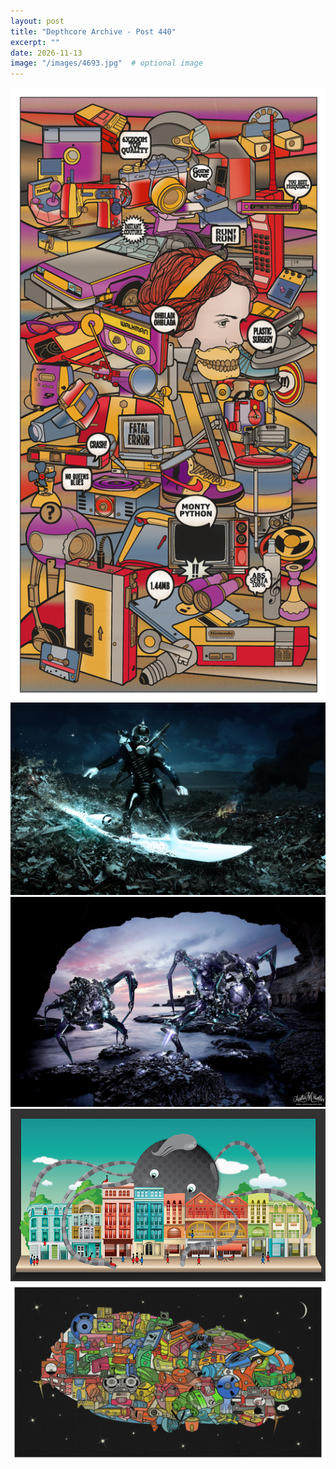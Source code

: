 ```yaml
---
layout: post
title: "Depthcore Archive - Post 440"
excerpt: ""
date: 2026-11-13
image: "/images/4693.jpg"  # optional image
---
```


<img src="/images/4693.jpg">
<img src="/images/4694.jpg" alt="4694.jpg"/>
<img src="/images/4695.jpg" alt="4695.jpg"/>
<img src="/images/4697.jpg" alt="4697.jpg"/>
<img src="/images/4699.jpg" alt="4699.jpg"/>
